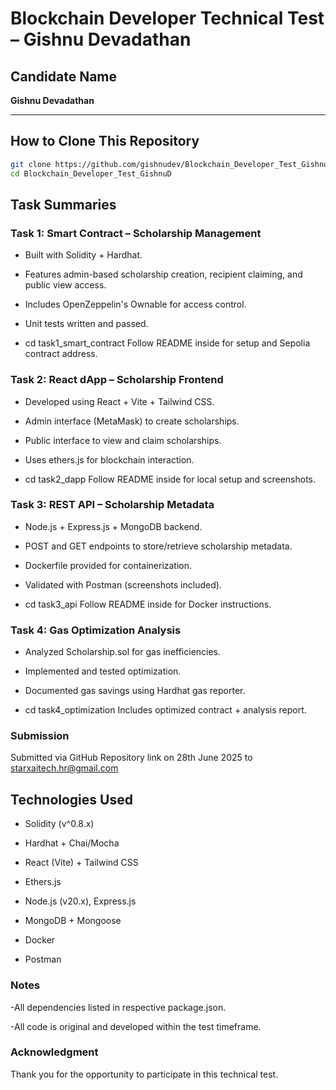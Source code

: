 #  Blockchain Developer Technical Test – Gishnu Devadathan

##  Candidate Name
**Gishnu Devadathan**

---

##  How to Clone This Repository

```bash
git clone https://github.com/gishnudev/Blockchain_Developer_Test_GishnuD
cd Blockchain_Developer_Test_GishnuD
```
##  Task Summaries

###  Task 1: Smart Contract – Scholarship Management

- Built with Solidity + Hardhat.

- Features admin-based scholarship creation, recipient claiming, and public view access.

- Includes OpenZeppelin's Ownable for access control.

- Unit tests written and passed.

-  cd task1_smart_contract
   Follow README inside for setup and Sepolia contract address.

###  Task 2: React dApp – Scholarship Frontend

- Developed using React + Vite + Tailwind CSS.

- Admin interface (MetaMask) to create scholarships.

- Public interface to view and claim scholarships.

- Uses ethers.js for blockchain interaction.

-  cd task2_dapp
   Follow README inside for local setup and screenshots.

###  Task 3: REST API – Scholarship Metadata

- Node.js + Express.js + MongoDB backend.

- POST and GET endpoints to store/retrieve scholarship metadata.

- Dockerfile provided for containerization.

- Validated with Postman (screenshots included).

-  cd task3_api
   Follow README inside for Docker instructions.

###  Task 4: Gas Optimization Analysis

- Analyzed Scholarship.sol for gas inefficiencies.

- Implemented and tested optimization.

- Documented gas savings using Hardhat gas reporter.

-  cd task4_optimization
   Includes optimized contract + analysis report.

###  Submission

Submitted via GitHub Repository link on 28th June 2025 to
 starxaitech.hr@gmail.com

##  Technologies Used

- Solidity (v^0.8.x)

- Hardhat + Chai/Mocha

- React (Vite) + Tailwind CSS

- Ethers.js

- Node.js (v20.x), Express.js

- MongoDB + Mongoose

- Docker

- Postman

###  Notes

-All dependencies listed in respective package.json.

-All code is original and developed within the test timeframe.

###  Acknowledgment
Thank you for the opportunity to participate in this technical test.
